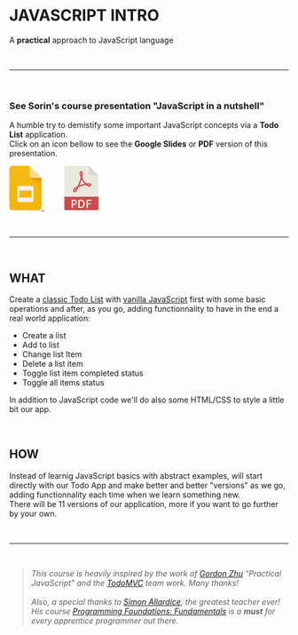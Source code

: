 # JAVASCRIPT INTRO
A **practical** approach to JavaScript language

<br>

---

<br>

### See Sorin's course presentation "JavaScript in a nutshell"
A humble try to demistify some important JavaScript concepts via a **Todo List** application.<br>
Click on an icon bellow to see the **Google Slides** or **PDF** version of this presentation.

<p>
  <a href="https://docs.google.com/presentation/d/1a78GOX2GNlUNSWXmB18Z_HstE6aioU3126CQ4nUU9Rw/edit?usp=sharing">
    <img src="../_assets/google-slides-icon.svg" width="auto" height="80px" alt="Google Slides icon">
  </a>
  &nbsp;&nbsp;&nbsp;&nbsp;&nbsp;&nbsp;
  <a href="app-versions-curriculum/SO-JS-course-nutshell.pdf">
    <img src="../_assets/pdf-logo-icon.svg" width="auto" height="80px" alt="PDF icon">
  </a>
</p>


<br>

---

<br>


## WHAT
Create a [classic Todo List](http://todomvc.com/examples/vanillajs/) with [vanilla  JavaScript](https://en.wikipedia.org/wiki/JavaScript) first with some basic operations and after, as you go, adding functionnality to have in the end a real world application:
* Create a list
* Add to list
* Change list Item
* Delete a list item
* Toggle list item completed status
* Toggle all items status

In addition to JavaScript code we'll do also some HTML/CSS to style a little bit our app.

<br>

## HOW
Instead of learnig JavaScript basics with abstract examples, will start directly with our Todo App and make better and better "versions" as we go, adding functionnality each time when we learn something new.<br>
There will be 11 versions of our application, more if you want to go further by your own.

<br>

---

<br>

> *This course is heavily inspired by the work of [Gordon Zhu]((https://watchandcode.com/courses/practical-javascript/lectures/900443)) "Practical JavaScript" and the [TodoMVC](http://todomvc.com/) team work. Many thanks!*<br><br>
>*Also, a special thanks to [Simon Allardice](https://www.simonallardice.com/), the greatest teacher ever! His course [Programming Foundations: Fundamentals](https://www.lynda.com/JavaScript-tutorials/Foundations-of-Programming-Fundamentals/83603-2.html) is a **must** for every apprentice programmer out there*.